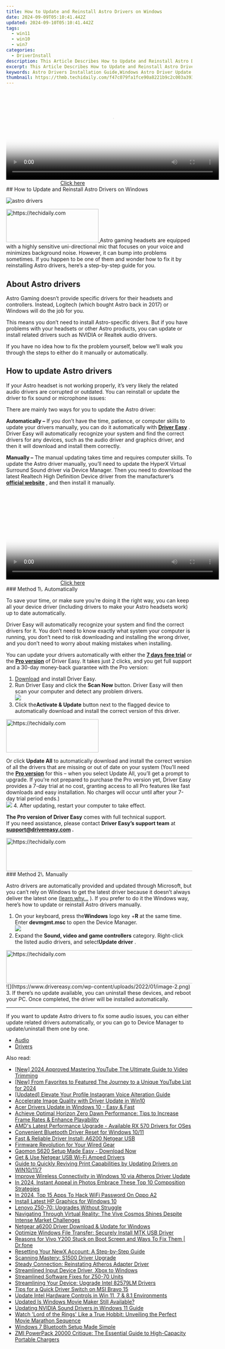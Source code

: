 ```yaml
---
title: How to Update and Reinstall Astro Drivers on Windows
date: 2024-09-09T05:10:41.442Z
updated: 2024-09-10T05:10:41.442Z
tags:
  - win11
  - win10
  - win7
categories:
  - DriverInstall
description: This Article Describes How to Update and Reinstall Astro Drivers on Windows
excerpt: This Article Describes How to Update and Reinstall Astro Drivers on Windows
keywords: Astro Drivers Installation Guide,Windows Astro Driver Update Tutorial,Reinstalling Astro Software on PC,Astro Drivers Troubleshooting Guide,Efficient Astro Driver Updates on Windows,Latest Astro Drivers Compatibility with Windows,Seamless Reinstallation of Astro on Windows
thumbnail: https://thmb.techidaily.com/f47c079fa1fce90a8221b9c2c003a393b4231e2fbb42dbd4e99eb8971ba63ab6.jpg
---
```


<!-- affiliate ads begin -->
<span id="1983584">
					<video width="576" height="240" style="cursor:pointer"
           poster="//a.impactradius-go.com/display-clicktoplayimage/1983584.png"
           onclick="if(!this.playClicked){this.play();this.setAttribute('controls',true);this.playClicked=true;}">
	   <source src="//a.impactradius-go.com/display-ad/22993-1983584">
	   <img src="//a.impactradius-go.com/display-clicktoplayimage/1983584.png" style="border: none; height: 100%; width: 100%; object-fit: contain">
	</video>
	<div style="width:360px;text-align:center"><a href="javascript:window.open(decodeURIComponent('https%3A%2F%2Fhomestyler.sjv.io%2Fc%2F5597632%2F1983584%2F22993'), '_blank');void(0);">Click here</a></div>
</span>
<img height="0" width="0" src="https://imp.pxf.io/i/5597632/1983584/22993" style="position:absolute;visibility:hidden;" border="0" />
<!-- affiliate ads end -->
## How to Update and Reinstall Astro Drivers on Windows

![astro drivers](https://images.drivereasy.com/wp-content/uploads/2022/01/og-fallback.jpeg)

<!-- affiliate ads begin -->
<a href="https://bluettius.sjv.io/c/5597632/2139116/17108" target="_top" id="2139116">
  <img src="//a.impactradius-go.com/display-ad/17108-2139116" border="0" alt="https://techidaily.com" width="250" height="90"/>
</a>
<img height="0" width="0" src="https://bluettius.sjv.io/i/5597632/2139116/17108" style="position:absolute;visibility:hidden;" border="0" />
<!-- affiliate ads end -->
 Astro gaming headsets are equipped with a highly sensitive uni-directional mic that focuses on your voice and minimizes background noise. However, it can bump into problems sometimes. If you happen to be one of them and wonder how to fix it by reinstalling Astro drivers, here’s a step-by-step guide for you.

## About Astro drivers

 Astro Gaming doesn’t provide specific drivers for their headsets and controllers. Instead, Logitech (which bought Astro back in 2017) or Windows will do the job for you.

 This means you don’t need to install Astro-specific drivers. But if you have problems with your headsets or other Astro products, you can update or install related drivers such as NVIDIA or Realtek audio drivers.

 If you have no idea how to fix the problem yourself, below we’ll walk you through the steps to either do it manually or automatically.

## How to update Astro drivers

 If your Astro headset is not working properly, it’s very likely the related audio drivers are corrupted or outdated. You can reinstall or update the driver to fix sound or microphone issues:

There are mainly two ways for you to update the Astro driver:

**Automatically –**  If you don’t have the time, patience, or computer skills to update your drivers manually, you can do it automatically with **[Driver Easy](https://tools.techidaily.com/drivereasy/download/)**  . Driver Easy will automatically recognize your system and find the correct drivers for any devices, such as the audio driver and graphics driver, and then it will download and install them correctly.

**Manually –** The manual updating takes time and requires computer skills. To update the Astro driver manually, you’ll need to update the HyperX Virtual Surround Sound driver via Device Manager. Then you need to download the latest Realtech High Definition Device driver from the manufacturer’s **[official website](https://www.realtek.com/en/downloads)**  , and then install it manually.

<!-- affiliate ads begin -->
<span id="1983472">
					<video width="576" height="240" style="cursor:pointer"
           poster="//a.impactradius-go.com/display-clicktoplayimage/1983472.png"
           onclick="if(!this.playClicked){this.play();this.setAttribute('controls',true);this.playClicked=true;}">
	   <source src="//a.impactradius-go.com/display-ad/22993-1983472">
	   <img src="//a.impactradius-go.com/display-clicktoplayimage/1983472.png" style="border: none; height: 100%; width: 100%; object-fit: contain">
	</video>
	<div style="width:360px;text-align:center"><a href="javascript:window.open(decodeURIComponent('https%3A%2F%2Fhomestyler.sjv.io%2Fc%2F5597632%2F1983472%2F22993'), '_blank');void(0);">Click here</a></div>
</span>
<img height="0" width="0" src="https://imp.pxf.io/i/5597632/1983472/22993" style="position:absolute;visibility:hidden;" border="0" />
<!-- affiliate ads end -->
### Method 1\. Automatically

 To save your time, or make sure you’re doing it the right way, you can keep all your device driver (including drivers to make your Astro headsets work) up to date automatically.

 Driver Easy will automatically recognize your system and find the correct drivers for it. You don’t need to know exactly what system your computer is running, you don’t need to risk downloading and installing the wrong driver, and you don’t need to worry about making mistakes when installing.

 You can update your drivers automatically with either the [**7 days free trial**](https://tools.techidaily.com/drivereasy/download/) or the [**Pro version**](https://tools.techidaily.com/drivereasy/download/) of Driver Easy. It takes just 2 clicks, and you get full support and a 30-day money-back guarantee with the Pro version:

1. [Download](https://tools.techidaily.com/drivereasy/download/) and install Driver Easy.
2. Run Driver Easy and click the **Scan Now** button. Driver Easy will then scan your computer and detect any problem drivers.  
![](https://www.drivereasy.com/wp-content/uploads/2020/10/6_0_scan-now.jpg)
3. Click the**Activate & Update** button next to the flagged device to automatically download and install the correct version of this driver.  
<!-- affiliate ads begin -->
<a href="https://bluettius.sjv.io/c/5597632/2139120/17108" target="_top" id="2139120">
  <img src="//a.impactradius-go.com/display-ad/17108-2139120" border="0" alt="https://techidaily.com" width="250" height="90"/>
</a>
<img height="0" width="0" src="https://bluettius.sjv.io/i/5597632/2139120/17108" style="position:absolute;visibility:hidden;" border="0" />
<!-- affiliate ads end -->

 Or click **Update All** to automatically download and install the correct version of all the drivers that are missing or out of date on your system (You’ll need the **[Pro version](https://tools.techidaily.com/drivereasy/download/)**  for this – when you select Update All, you’ll get a prompt to upgrade. If you’re not prepared to purchase the Pro version yet, Driver Easy provides a 7-day trial at no cost, granting access to all Pro features like fast downloads and easy installation. No charges will occur until after your 7-day trial period ends.)  
![](https://www.drivereasy.com/wp-content/uploads/2022/01/logitech-gaming-headset-realtek-audio.png)
4. After updating, restart your computer to take effect.

**The Pro version of Driver Easy** comes with full technical support.  
 If you need assistance, please contact **Driver Easy’s support team** at **[support@drivereasy.com](mailto:support@drivereasy.com) .**

<!-- affiliate ads begin -->
<a href="https://review-au.sjv.io/c/5597632/2135315/14409" target="_top" id="2135315">
  <img src="//a.impactradius-go.com/display-ad/14409-2135315" border="0" alt="https://techidaily.com" width="728" height="90"/>
</a>
<img height="0" width="0" src="https://review-au.sjv.io/i/5597632/2135315/14409" style="position:absolute;visibility:hidden;" border="0" />
<!-- affiliate ads end -->
### Method 2\. Manually

 Astro drivers are automatically provided and updated through Microsoft, but you can’t rely on Windows to get the latest driver because it doesn’t always deliver the latest one ([learn why…](https://tools.techidaily.com/drivereasy/download/) ). If you prefer to do it the Windows way, here’s how to update or reinstall Astro drivers manually.

1. On your keyboard, press the**Windows** logo key +**R** at the same time. Enter **devmgmt.msc** to open the Device Manager.  
![](https://www.drivereasy.com/wp-content/uploads/2019/12/device-manager.png)
2. Expand the **Sound, video and game controllers**  category. Right-click the listed audio drivers, and select**Update driver** .  
<!-- affiliate ads begin -->
<a href="https://ursime.pxf.io/c/5597632/2136545/16384" target="_top" id="2136545">
  <img src="//a.impactradius-go.com/display-ad/16384-2136545" border="0" alt="https://techidaily.com" width="728" height="90"/>
</a>
<img height="0" width="0" src="https://ursime.pxf.io/i/5597632/2136545/16384" style="position:absolute;visibility:hidden;" border="0" />
<!-- affiliate ads end -->
![](https://www.drivereasy.com/wp-content/uploads/2022/01/image-2.png)
3. If there’s no update available, you can uninstall these devices, and reboot your PC. Once completed, the driver will be installed automatically.

---

 If you want to update Astro drivers to fix some audio issues, you can either update related drivers automatically, or you can go to Device Manager to update/uninstall them one by one.

* [Audio](https://store.drivereasy.com/order/cart.php?PRODS=4731822&QTY=1&AFFILIATE=108875)
* [Drivers](https://tools.techidaily.com/drivereasy/download/)

<ins class="adsbygoogle"
     style="display:block"
     data-ad-format="autorelaxed"
     data-ad-client="ca-pub-7571918770474297"
     data-ad-slot="1223367746"></ins>



<ins class="adsbygoogle"
     style="display:block"
     data-ad-client="ca-pub-7571918770474297"
     data-ad-slot="8358498916"
     data-ad-format="auto"
     data-full-width-responsive="true"></ins>





<span class="atpl-alsoreadstyle">Also read:</span>
<div><ul>
<li><a href="https://youtube-web.techidaily.com/024-approved-mastering-youtube-the-ultimate-guide-to-video-trimming/"><u>[New] 2024 Approved Mastering YouTube The Ultimate Guide to Video Trimming</u></a></li>
<li><a href="https://eaxpv-info.techidaily.com/new-from-favorites-to-featured-the-journey-to-a-unique-youtube-list-for-2024/"><u>[New] From Favorites to Featured The Journey to a Unique YouTube List for 2024</u></a></li>
<li><a href="https://instagram-videos.techidaily.com/updated-elevate-your-profile-instagram-voice-alteration-guide/"><u>[Updated] Elevate Your Profile Instagram Voice Alteration Guide</u></a></li>
<li><a href="https://driver-install.techidaily.com/accelerate-image-quality-with-driver-update-in-win10/"><u>Accelerate Image Quality with Driver Update in Win10</u></a></li>
<li><a href="https://driver-install.techidaily.com/acer-drivers-update-in-windows-10-easy-and-fast/"><u>Acer Drivers Update in Windows 10 - Easy & Fast</u></a></li>
<li><a href="https://win-blog.techidaily.com/achieve-optimal-horizon-zero-dawn-performance-tips-to-increase-frame-rates-and-enhance-playability/"><u>Achieve Optimal Horizon Zero Dawn Performance: Tips to Increase Frame Rates & Enhance Playability</u></a></li>
<li><a href="https://driver-install.techidaily.com/amds-latest-performance-upgrade-available-rx-570-drivers-for-oses/"><u>AMD's Latest Performance Upgrade - Available RX 570 Drivers for OSes</u></a></li>
<li><a href="https://driver-install.techidaily.com/convenient-bluetooth-driver-reset-for-windows-1011/"><u>Convenient Bluetooth Driver Reset for Windows 10/11</u></a></li>
<li><a href="https://driver-install.techidaily.com/fast-and-reliable-driver-install-a6200-netgear-usb/"><u>Fast & Reliable Driver Install: A6200 Netgear USB</u></a></li>
<li><a href="https://driver-install.techidaily.com/1720062899423-firmware-revolution-for-your-wired-gear/"><u>Firmware Revolution for Your Wired Gear</u></a></li>
<li><a href="https://driver-install.techidaily.com/gaomon-s620-setup-made-easy-download-now/"><u>Gaomon S620 Setup Made Easy - Download Now</u></a></li>
<li><a href="https://driver-install.techidaily.com/get-and-use-netgear-usb-wi-fi-amped-drivers/"><u>Get & Use Netgear USB Wi-Fi Amped Drivers</u></a></li>
<li><a href="https://driver-install.techidaily.com/guide-to-quickly-reviving-print-capabilities-by-updating-drivers-on-win10117/"><u>Guide to Quickly Reviving Print Capabilities by Updating Drivers on WIN10/11/7</u></a></li>
<li><a href="https://driver-install.techidaily.com/improve-wireless-connectivity-in-windows-10-via-atheros-driver-update/"><u>Improve Wireless Connectivity in Windows 10 via Atheros Driver Update</u></a></li>
<li><a href="https://fox-links.techidaily.com/in-2024-instant-appeal-in-photos-embrace-these-top-10-composition-strategies/"><u>In 2024, Instant Appeal in Photos Embrace These Top 10 Composition Strategies</u></a></li>
<li><a href="https://android-unlock.techidaily.com/in-2024-top-15-apps-to-hack-wifi-password-on-oppo-a2-by-drfone-android/"><u>In 2024, Top 15 Apps To Hack WiFi Password On Oppo A2</u></a></li>
<li><a href="https://driver-install.techidaily.com/install-latest-hp-graphics-for-windows-10/"><u>Install Latest HP Graphics for Windows 10</u></a></li>
<li><a href="https://driver-install.techidaily.com/lenovo-z50-70-upgrades-without-struggle/"><u>Lenovo Z50-70: Upgrades Without Struggle</u></a></li>
<li><a href="https://buynow-marvelous.techidaily.com/navigating-through-virtual-reality-the-vive-cosmos-shines-despite-intense-market-challenges/"><u>Navigating Through Virtual Reality: The Vive Cosmos Shines Despite Intense Market Challenges</u></a></li>
<li><a href="https://driver-install.techidaily.com/netgear-a6200-driver-download-and-update-for-windows/"><u>Netgear a6200 Driver Download & Update for Windows</u></a></li>
<li><a href="https://driver-install.techidaily.com/optimize-windows-file-transfer-securely-install-mtk-usb-driver/"><u>Optimize Windows File Transfer: Securely Install MTK USB Driver</u></a></li>
<li><a href="https://howto.techidaily.com/reasons-for-vivo-y200-stuck-on-boot-screen-and-ways-to-fix-them-drfone-by-drfone-fix-android-problems-fix-android-problems/"><u>Reasons for Vivo Y200 Stuck on Boot Screen and Ways To Fix Them | Dr.fone</u></a></li>
<li><a href="https://tech-recovery.techidaily.com/resetting-your-newx-account-a-step-by-step-guide/"><u>Resetting Your NewX Account: A Step-by-Step Guide</u></a></li>
<li><a href="https://driver-install.techidaily.com/scanning-mastery-s1500-driver-upgrade/"><u>Scanning Mastery: S1500 Driver Upgrade</u></a></li>
<li><a href="https://driver-install.techidaily.com/steady-connection-reinstating-atheros-adapter-driver/"><u>Steady Connection: Reinstating Atheros Adapter Driver</u></a></li>
<li><a href="https://driver-install.techidaily.com/streamlined-input-device-driver-xbox-to-windows/"><u>Streamlined Input Device Driver, Xbox to Windows</u></a></li>
<li><a href="https://driver-install.techidaily.com/streamlined-software-fixes-for-z50-70-units/"><u>Streamlined Software Fixes for Z50-70 Units</u></a></li>
<li><a href="https://driver-install.techidaily.com/streamlining-your-device-upgrade-intel-82579lm-drivers/"><u>Streamlining Your Device: Upgrade Intel 82579LM Drivers</u></a></li>
<li><a href="https://driver-install.techidaily.com/tips-for-a-quick-driver-switch-on-msi-bravo-15/"><u>Tips for a Quick Driver Switch on MSI Bravo 15</u></a></li>
<li><a href="https://driver-install.techidaily.com/update-intel-hardware-controls-in-win-11-7-and-81-environments/"><u>Update Intel Hardware Controls in Win 11, 7 & 8.1 Environments</u></a></li>
<li><a href="https://ai-editing-video.techidaily.com/updated-is-windows-movie-maker-still-available/"><u>Updated Is Windows Movie Maker Still Available?</u></a></li>
<li><a href="https://driver-install.techidaily.com/updating-nvidia-sound-drivers-in-windows-11-guide/"><u>Updating NVIDIA Sound Drivers in Windows 11 Guide</u></a></li>
<li><a href="https://tech-recovery.techidaily.com/watch-lord-of-the-rings-like-a-true-hobbit-unveiling-the-perfect-movie-marathon-sequence/"><u>Watch 'Lord of the Rings' Like a True Hobbit: Unveiling the Perfect Movie Marathon Sequence</u></a></li>
<li><a href="https://driver-install.techidaily.com/windows-7-bluetooth-setup-made-simple/"><u>Windows 7 Bluetooth Setup Made Simple</u></a></li>
<li><a href="https://buynow-marvelous.techidaily.com/zmi-powerpack-20000-critique-the-essential-guide-to-high-capacity-portable-chargers/"><u>ZMI PowerPack 20000 Critique: The Essential Guide to High-Capacity Portable Chargers</u></a></li>
</ul></div>
